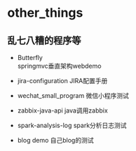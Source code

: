 # other_things
## 乱七八糟的程序等

- Butterfly    
springmvc垂直架构webdemo

- jira-configuration
JIRA配置手册

-  wechat_small_program
微信小程序测试

- zabbix-java-api
java调用zabbix

- spark-analysis-log
spark分析日志测试

- blog demo
自己blog的测试